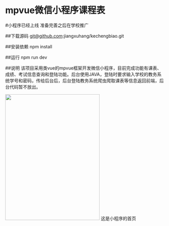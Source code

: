 mpvue微信小程序课程表
===

#小程序已经上线 准备完善之后在学校推广

##下载源码
git@github.com:jiangxuhang/kechengbiao.git<br>

##安装依赖
npm install<br>

##运行
npm run dev<br>

##说明
该项目采用类vue的mpvue框架开发微信小程序，目前完成功能有课表、成绩、考试信息查询和登陆功能。后台使用JAVA，登陆时要求输入学校的教务系统学号和密码，传给后台后，后台登陆教务系统爬虫爬取课表等信息返回前端，后台代码暂不放出。

<img width="300" height="400" src="https://github.com/jiangxuhang/kechengbiao/blob/master/ReadmeImage/index.png">
这是小程序的首页
